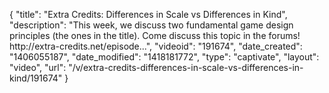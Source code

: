 {
    "title": "Extra Credits: Differences in Scale vs Differences in Kind",
    "description": "This week, we discuss two fundamental game design principles (the ones in the title). Come discuss this topic in the forums! http:\/\/extra-credits.net\/episode...",
    "videoid": "191674",
    "date_created": "1406055187",
    "date_modified": "1418181772",
    "type": "captivate",
    "layout": "video",
    "url": "\/v\/extra-credits-differences-in-scale-vs-differences-in-kind\/191674"
}